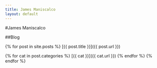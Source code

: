 ```yaml
---
title: James Maniscalco
layout: default
---
```


#James Maniscalco

##Blog

{% for post in site.posts %}
[{{ post.title }}]({{ post.url }})

  {% for cat in post.categories %}
   [{{ cat }}]({{ cat.url }})
  {% endfor %}
{% endfor %}